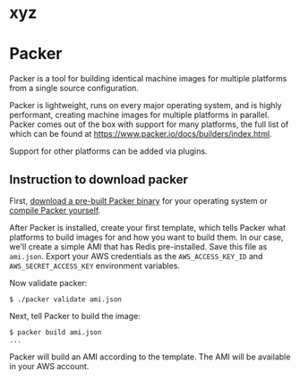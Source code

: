 # xyz

# Packer


Packer is a tool for building identical machine images for multiple platforms
from a single source configuration.

Packer is lightweight, runs on every major operating system, and is highly
performant, creating machine images for multiple platforms in parallel. Packer
comes out of the box with support for many platforms, the full list of which can
be found at https://www.packer.io/docs/builders/index.html.

Support for other platforms can be added via plugins.



## Instruction to download packer

First, [download a pre-built Packer
binary](https://www.packer.io/downloads.html) for your operating system or
[compile Packer
yourself](https://github.com/hashicorp/packer/blob/master/.github/CONTRIBUTING.md#setting-up-go-to-work-on-packer).

After Packer is installed, create your first template, which tells Packer
what platforms to build images for and how you want to build them. In our
case, we'll create a simple AMI that has Redis pre-installed. Save this
file as `ami.json`. Export your AWS credentials as the
`AWS_ACCESS_KEY_ID` and `AWS_SECRET_ACCESS_KEY` environment variables.

Now validate packer:

```
$ ./packer validate ami.json
```

Next, tell Packer to build the image:

```
$ packer build ami.json
...
```

Packer will build an AMI according to the template. The AMI
will be available in your AWS account. 



